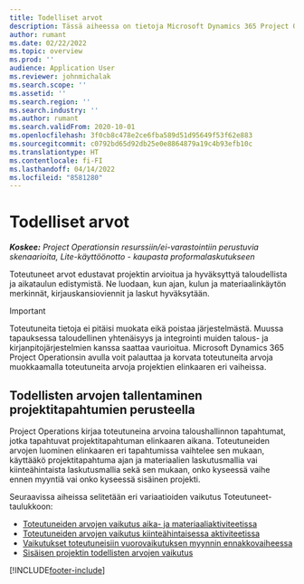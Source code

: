 ```yaml
---
title: Todelliset arvot
description: Tässä aiheessa on tietoja Microsoft Dynamics 365 Project Operationsin todellisten arvojen käsittelystä.
author: rumant
ms.date: 02/22/2022
ms.topic: overview
ms.prod: ''
audience: Application User
ms.reviewer: johnmichalak
ms.search.scope: ''
ms.assetid: ''
ms.search.region: ''
ms.search.industry: ''
ms.author: rumant
ms.search.validFrom: 2020-10-01
ms.openlocfilehash: 3f0cb8c478e2ce6fba589d51d95649f53f62e883
ms.sourcegitcommit: c0792bd65d92db25e0e8864879a19c4b93efb10c
ms.translationtype: HT
ms.contentlocale: fi-FI
ms.lasthandoff: 04/14/2022
ms.locfileid: "8581280"
---
```

# <a name="actuals"></a>Todelliset arvot

_**Koskee:** Project Operationsin resurssiin/ei-varastointiin perustuvia skenaarioita, Lite-käyttöönotto - kaupasta proformalaskutukseen_

Toteutuneet arvot edustavat projektin arvioitua ja hyväksyttyä taloudellista ja aikataulun edistymistä. Ne luodaan, kun ajan, kulun ja materiaalinkäytön merkinnät, kirjauskansioviennit ja laskut hyväksytään.

> [!IMPORTANT]
> Toteutuneita tietoja ei pitäisi muokata eikä poistaa järjestelmästä. Muussa tapauksessa taloudellinen yhtenäisyys ja integrointi muiden talous- ja kirjanpitojärjestelmien kanssa saattaa vaurioitua. Microsoft Dynamics 365 Project Operationsin avulla voit palauttaa ja korvata toteutuneita arvoja muokkaamalla toteutuneita arvoja projektien elinkaaren eri vaiheissa.

## <a name="recording-actuals-based-on-project-events"></a>Todellisten arvojen tallentaminen projektitapahtumien perusteella

Project Operations kirjaa toteutuneina arvoina taloushallinnon tapahtumat, jotka tapahtuvat projektitapahtuman elinkaaren aikana. Toteutuneiden arvojen luominen elinkaaren eri tapahtumissa vaihtelee sen mukaan, käyttääkö projektitapahtuma ajan ja materiaalien laskutusmallia vai kiinteähintaista laskutusmallia sekä sen mukaan, onko kyseessä vaihe ennen myyntiä vai onko kyseessä sisäinen projekti.

Seuraavissa aiheissa selitetään eri variaatioiden vaikutus Toteutuneet-taulukkoon:

- [Toteutuneiden arvojen vaikutus aika- ja materiaaliaktiviteetissa](ActualsonTM.md)
- [Toteutuneiden arvojen vaikutus kiinteähintaisessa aktiviteetissa](ActualonFP.md)
- [Vaikutukset toteutuneisiin vuorovaikutuksen myynnin ennakkovaiheessa](ActualonPreSales.md)
- [Sisäisen projektin todellisten arvojen vaikutus](ActualonInternal.md)

[!INCLUDE[footer-include](../includes/footer-banner.md)]
